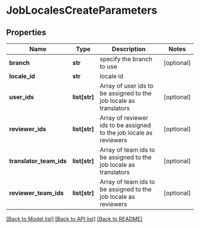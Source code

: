 # JobLocalesCreateParameters

## Properties
Name | Type | Description | Notes
------------ | ------------- | ------------- | -------------
**branch** | **str** | specify the branch to use | [optional] 
**locale_id** | **str** | locale id | 
**user_ids** | **list[str]** | Array of user ids to be assigned to the job locale as translators | [optional] 
**reviewer_ids** | **list[str]** | Array of reviewer ids to be assigned to the job locale as reviewers | [optional] 
**translator_team_ids** | **list[str]** | Array of team ids to be assigned to the job locale as translators | [optional] 
**reviewer_team_ids** | **list[str]** | Array of team ids to be assigned to the job locale as reviewers | [optional] 

[[Back to Model list]](../README.md#documentation-for-models) [[Back to API list]](../README.md#documentation-for-api-endpoints) [[Back to README]](../README.md)



